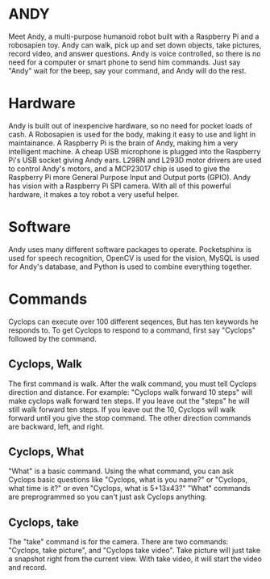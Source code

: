 ANDY
=======

Meet Andy, a multi-purpose humanoid robot built with a Raspberry Pi and a robosapien toy. Andy can walk, pick up and set down objects, take pictures, record video, and answer questions. Andy is voice controlled, so there is no need for a computer or smart phone to send him commands. Just say "Andy" wait for the beep, say your command, and Andy will do the rest.

Hardware
========

Andy is built out of inexpencive hardware, so no need for pocket loads of cash. A Robosapien is used for the body, making it easy to use and light in maintainance. A Raspberry Pi is the brain of Andy, making him a very intelligent machine. A cheap USB microphone is plugged into the Raspberry Pi's USB socket giving Andy ears. L298N and L293D motor drivers are used to control Andy's motors, and a MCP23017 chip is used to give the Raspberry Pi more General Purpose Input and Output ports (GPIO). Andy has vision with a Raspberry Pi SPI camera. With all of this powerful hardware, it makes a toy robot a very useful helper.

Software
========

Andy uses many different software packages to operate. Pocketsphinx is used for speech recognition, OpenCV is used for the vision, MySQL is used for Andy's database, and Python is used to combine everything together.

Commands
========

Cyclops can execute over 100 different seqences, But has ten keywords he responds to. To get Cyclops to respond to a command, first say "Cyclops" followed by the command. 

<h2>Cyclops, Walk</h2>

The first command is walk. After the walk command, you must tell Cyclops direction and distance. For example: "Cyclops walk forward 10 steps" will make cyclops walk forward ten steps. If you leave out the "steps" he will still walk forward ten steps. If you leave out the 10, Cyclops will walk forward until you give the stop command. The other direction commands are backward, left, and right.

<h2>Cyclops, What</h2>

"What" is a basic command. Using the what command, you can ask Cyclops basic questions like "Cyclops, what is you name?" or "Cyclops, what time is it?" or even "Cyclops, what is 5+13x43?" "What" commands are preprogrammed so you can't just ask Cyclops anything.

<h2>Cyclops, take</h2>
The "take" command is for the camera. There are two commands: "Cyclops, take picture", and "Cyclops take video". Take picture will just take a snapshot right from the current view. With take video, it will start the video and record.
